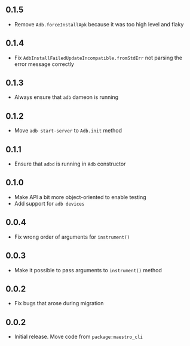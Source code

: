 ## 0.1.5

- Remove `Adb.forceInstallApk` because it was too high level and flaky

## 0.1.4

- Fix `AdbInstallFailedUpdateIncompatible.fromStdErr` not parsing the error
  message correctly

## 0.1.3

- Always ensure that `adb` dameon is running

## 0.1.2

- Move `adb start-server` to `Adb.init` method

## 0.1.1

- Ensure that `adbd` is running in `Adb` constructor

## 0.1.0

- Make API a bit more object-oriented to enable testing
- Add support for `adb devices`

## 0.0.4

- Fix wrong order of arguments for `instrument()`

## 0.0.3

- Make it possible to pass arguments to `instrument()` method

## 0.0.2

- Fix bugs that arose during migration

## 0.0.2

- Initial release. Move code from `package:maestro_cli`
